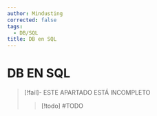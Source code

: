 ```yaml
---
author: Mindusting
corrected: false
tags:
  - DB/SQL
title: DB en SQL
---
```


# DB EN SQL

> [!fail]- ESTE APARTADO ESTÁ INCOMPLETO
> > [!todo] #TODO
